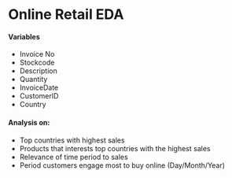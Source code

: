 # Online Retail EDA
#### Variables
* Invoice No
* Stockcode
* Description
* Quantity
* InvoiceDate
* CustomerID
* Country

#### Analysis on:
* Top countries with highest sales
* Products that interests top countries with the highest sales
* Relevance of time period to sales
* Period customers engage most to buy online (Day/Month/Year)
